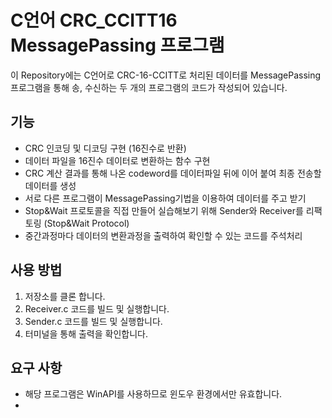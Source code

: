 C언어 CRC_CCITT16 MessagePassing 프로그램
==
이 Repository에는 C언어로 CRC-16-CCITT로 처리된 데이터를 MessagePassing프로그램을 통해 송, 수신하는 두 개의 프로그램의 코드가 작성되어 있습니다.


기능
--
- CRC 인코딩 및 디코딩 구현 (16진수로 반환)
- 데이터 파일을 16진수 데이터로 변환하는 함수 구현
- CRC 계산 결과를 통해 나온 codeword를 데이터파일 뒤에 이어 붙여 최종 전송할 데이터를 생성 
- 서로 다른 프로그램이 MessagePassing기법을 이용하여 데이터를 주고 받기
- Stop&Wait 프로토콜을 직접 만들어 실습해보기 위해 Sender와 Receiver를 리팩토링 (Stop&Wait Protocol)
- 중간과정마다 데이터의 변환과정을 출력하여 확인할 수 있는 코드를 주석처리

사용 방법
--
1. 저장소를 클론 합니다.
2. Receiver.c 코드를 빌드 및 실행합니다.
3. Sender.c 코드를 빌드 및 실행합니다.
4. 터미널을 통해 출력을 확인합니다.

요구 사항
--
- 해당 프로그램은 WinAPI를 사용하므로 윈도우 환경에서만 유효합니다.
- 

